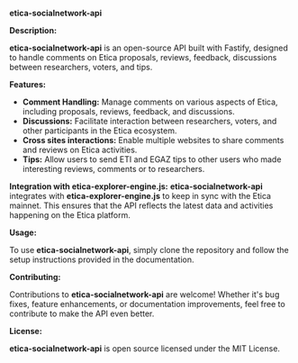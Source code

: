 **etica-socialnetwork-api**

**Description:**

**etica-socialnetwork-api** is an open-source API built with Fastify, designed to handle comments on Etica proposals, reviews, feedback, discussions between researchers, voters, and tips. 

**Features:**
- **Comment Handling:** Manage comments on various aspects of Etica, including proposals, reviews, feedback, and discussions.
- **Discussions:** Facilitate interaction between researchers, voters, and other participants in the Etica ecosystem.
- **Cross sites interactions:** Enable multiple websites to share comments and reviews on Etica activities.
- **Tips:** Allow users to send ETI and EGAZ tips to other users who made interesting reviews, comments or to researchers.

**Integration with etica-explorer-engine.js:**
**etica-socialnetwork-api** integrates with **etica-explorer-engine.js** to keep in sync with the Etica mainnet. This ensures that the API reflects the latest data and activities happening on the Etica platform.

**Usage:**

To use **etica-socialnetwork-api**, simply clone the repository and follow the setup instructions provided in the documentation.

**Contributing:**

Contributions to **etica-socialnetwork-api** are welcome! Whether it's bug fixes, feature enhancements, or documentation improvements, feel free to contribute to make the API even better.

**License:**

**etica-socialnetwork-api** is open source licensed under the MIT License.